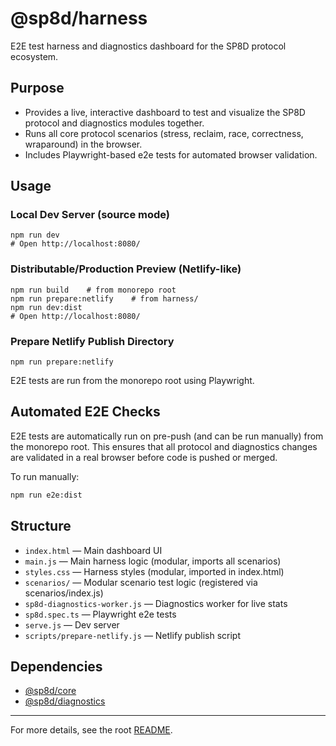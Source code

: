 # @sp8d/harness

E2E test harness and diagnostics dashboard for the SP8D protocol ecosystem.

## Purpose

- Provides a live, interactive dashboard to test and visualize the SP8D protocol and diagnostics modules together.
- Runs all core protocol scenarios (stress, reclaim, race, correctness, wraparound) in the browser.
- Includes Playwright-based e2e tests for automated browser validation.

## Usage

### Local Dev Server (source mode)

```
npm run dev
# Open http://localhost:8080/
```

### Distributable/Production Preview (Netlify-like)

```
npm run build    # from monorepo root
npm run prepare:netlify    # from harness/
npm run dev:dist
# Open http://localhost:8080/
```

### Prepare Netlify Publish Directory

```
npm run prepare:netlify
```

E2E tests are run from the monorepo root using Playwright.

## Automated E2E Checks

E2E tests are automatically run on pre-push (and can be run manually) from the monorepo root. This ensures that all protocol and diagnostics changes are validated in a real browser before code is pushed or merged.

To run manually:

```sh
npm run e2e:dist
```

## Structure

- `index.html` — Main dashboard UI
- `main.js` — Main harness logic (modular, imports all scenarios)
- `styles.css` — Harness styles (modular, imported in index.html)
- `scenarios/` — Modular scenario test logic (registered via scenarios/index.js)
- `sp8d-diagnostics-worker.js` — Diagnostics worker for live stats
- `sp8d.spec.ts` — Playwright e2e tests
- `serve.js` — Dev server
- `scripts/prepare-netlify.js` — Netlify publish script

## Dependencies

- [@sp8d/core](../core)
- [@sp8d/diagnostics](../diagnostics)

---

For more details, see the root [README](../../README.md).
